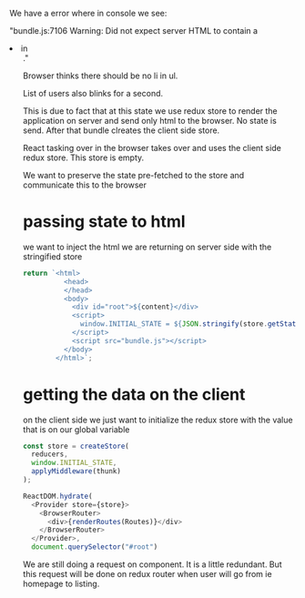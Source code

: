 We have a error where in console we see:

"bundle.js:7106 Warning: Did not expect server HTML to contain a <li> in <ul>."

Browser thinks there should be no li in ul.

List of users also blinks for a second.

This is due to fact that at this state we use redux store to render the application on server and send only html to the browser. No state is send. After that bundle clreates the client side store.

React tasking over in the browser takes over and uses the client side redux store. This store is empty.

We want to preserve the state pre-fetched to the store and communicate this to the browser

# passing state to html

we want to inject the html we are returning on server side with the stringified store

```js
return `<html>
          <head>
          </head>
          <body>
            <div id="root">${content}</div>
            <script>
              window.INITIAL_STATE = ${JSON.stringify(store.getState())}
            </script>
            <script src="bundle.js"></script>
          </body>
        </html>`;
```

# getting the data on the client

on the client side we just want to initialize the redux store with the value that is on our global variable

```js
const store = createStore(
  reducers,
  window.INITIAL_STATE,
  applyMiddleware(thunk)
);

ReactDOM.hydrate(
  <Provider store={store}>
    <BrowserRouter>
      <div>{renderRoutes(Routes)}</div>
    </BrowserRouter>
  </Provider>,
  document.querySelector("#root")
```

We are still doing a request on component.
It is a little redundant. But this request will be done on redux router when user will go from ie homepage to listing.
